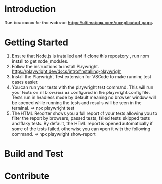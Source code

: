 # Introduction 
Run test cases for the website: https://ultimateqa.com/complicated-page.

# Getting Started
1. Ensure that Node.js is installed and if clone this repository , run npm install to get node_modules.
2. Follow the instructions to install Playwright. https://playwright.dev/docs/intro#installing-playwright
3. Install the Playwright Test extension for VSCode to make running test cases easier.
4. You can run your tests with the playwright test command. This will run your tests on all browsers as configured in the playwright.config file. Tests run in headless mode by default meaning no browser window will be opened while running the tests and results will be seen in the terminal. => npx playwright test
5. The HTML Reporter shows you a full report of your tests allowing you to filter the report by browsers, passed tests, failed tests, skipped tests and flaky tests. By default, the HTML report is opened automatically if some of the tests failed, otherwise you can open it with the following command. => npx playwright show-report

# Build and Test

# Contribute
